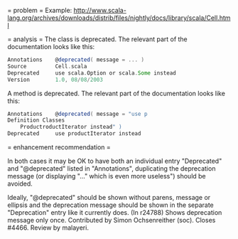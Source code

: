 = problem =
Example: http://www.scala-lang.org/archives/downloads/distrib/files/nightly/docs/library/scala/Cell.html

= analysis =
The class is deprecated.
The relevant part of the documentation looks like this:
```scala
Annotations    @deprecated( message = ... ) 
Source         Cell.scala
Deprecated     use scala.Option or scala.Some instead
Version        1.0, 08/08/2003 
```

A method is deprecated.
The relevant part of the documentation looks like this:
```scala
Annotations    @deprecated( message = "use p
Definition Classes
    ProductroductIterator instead" ) 
Deprecated     use productIterator instead
```

= enhancement recommendation =

In both cases it may be OK to have both an individual entry "Deprecated" and "@deprecated" listed in "Annotations", duplicating the deprecation message (or displaying "..." which is even more useless") should be avoided.

Ideally, "@deprecated" should be shown without parens, message or ellipsis and the deprecation message should be shown in the separate "Deprecation" entry like it currently does.
(In r24788) Shows deprecation message only once. Contributed by Simon Ochsenreither (soc). Closes #4466. Review by malayeri.
